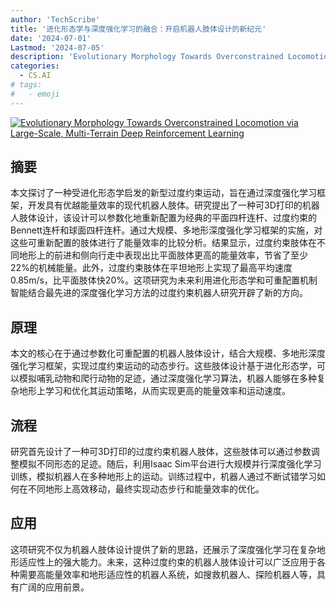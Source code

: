 ```yaml
---
author: 'TechScribe'
title: '进化形态学与深度强化学习的融合：开启机器人肢体设计的新纪元'
date: '2024-07-01'
Lastmod: '2024-07-05'
description: 'Evolutionary Morphology Towards Overconstrained Locomotion via Large-Scale, Multi-Terrain Deep Reinforcement Learning'
categories:
  - CS.AI
# tags:
#   - emoji
---
```


[![Evolutionary Morphology Towards Overconstrained Locomotion via Large-Scale, Multi-Terrain Deep Reinforcement Learning](https://arxiv-research-1301205113.cos.ap-guangzhou.myqcloud.com/images/2407.01050v1.pdf_0.jpg)](https://arxiv.org/abs/2407.01050v1)

## 摘要

本文探讨了一种受进化形态学启发的新型过度约束运动，旨在通过深度强化学习框架，开发具有优越能量效率的现代机器人肢体。研究提出了一种可3D打印的机器人肢体设计，该设计可以参数化地重新配置为经典的平面四杆连杆、过度约束的Bennett连杆和球面四杆连杆。通过大规模、多地形深度强化学习框架的实施，对这些可重新配置的肢体进行了能量效率的比较分析。结果显示，过度约束肢体在不同地形上的前进和侧向行走中表现出比平面肢体更高的能量效率，节省了至少22%的机械能量。此外，过度约束肢体在平坦地形上实现了最高平均速度0.85m/s，比平面肢体快20%。这项研究为未来利用进化形态学和可重配置机制智能结合最先进的深度强化学习方法的过度约束机器人研究开辟了新的方向。<!--more-->

## 原理

本文的核心在于通过参数化可重配置的机器人肢体设计，结合大规模、多地形深度强化学习框架，实现过度约束运动的动态步行。这些肢体设计基于进化形态学，可以模拟哺乳动物和爬行动物的足迹，通过深度强化学习算法，机器人能够在多种复杂地形上学习和优化其运动策略，从而实现更高的能量效率和运动速度。

## 流程

研究首先设计了一种可3D打印的过度约束机器人肢体，这些肢体可以通过参数调整模拟不同形态的足迹。随后，利用Isaac Sim平台进行大规模并行深度强化学习训练，模拟机器人在多种地形上的运动。训练过程中，机器人通过不断试错学习如何在不同地形上高效移动，最终实现动态步行和能量效率的优化。

## 应用

这项研究不仅为机器人肢体设计提供了新的思路，还展示了深度强化学习在复杂地形适应性上的强大能力。未来，这种过度约束的机器人肢体设计可以广泛应用于各种需要高能量效率和地形适应性的机器人系统，如搜救机器人、探险机器人等，具有广阔的应用前景。